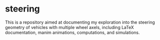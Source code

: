 # steering
This is a repository aimed at documenting my exploration into the steering geometry of vehicles with multiple wheel axels, including LaTeX documentation, manim animations, computations, and simulations.
